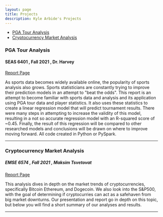 ```yaml
---
layout: page
title: Projects
description: Kyle Arbide's Projects
---
```



<div class="navbar">
    <div class="navbar-inner">
        <ul class="nav">
            <li><a href="#PGA">PGA Tour Analysis</a></li>
            <li><a href="#Crypto">Cryptocurrency Market Analysis</a></li>
        </ul>    
    </div>    
</div>


###  <a name="PGA"></a>PGA Tour Analysis

#### SEAS 6401 ,  Fall 2021 ,   Dr. Harvey

[Report Page](/pages/publpics/GolfDataAnalysis.md)

As sports data becomes widely available online, the popularity of sports analysis also grows. Sports statisticians are constantly trying to improve their prediction models in an attempt to "beat the odds". This report is an attempt to become familiar with sports data and analysis and its application using PGA tour data and player statistics. It also uses these statistics to create a linear regression model that will predict tournament results. There were many steps in attempting to increase the validity of this model, resulting in a not so accurate regression model with an R-squared score of ~0.45. Finally, the result of this regression will be compared to other researched models and conclusions will be drawn on where to improve moving forward. All code created in Python or PySpark.

---

### <a name="Crypto"></a>Cryptocurrency Market Analysis

##### EMSE 6574 ,  Fall 2021 ,  Maksim Tsvetovat

[Report Page](/pages/publpics/CryptoTimeSeries.md)

This analysis dives in depth on the market trends of cryptocurrencies, specifically Bitcoin Ethereum, and Dogecoin. We also look into the S&P500, with the goal of determining if cryptocurries can act as a safehaven from big market downturns. Our presentation and report go in depth on this topic, but below you will find a short summary of our analyses and results.

---
